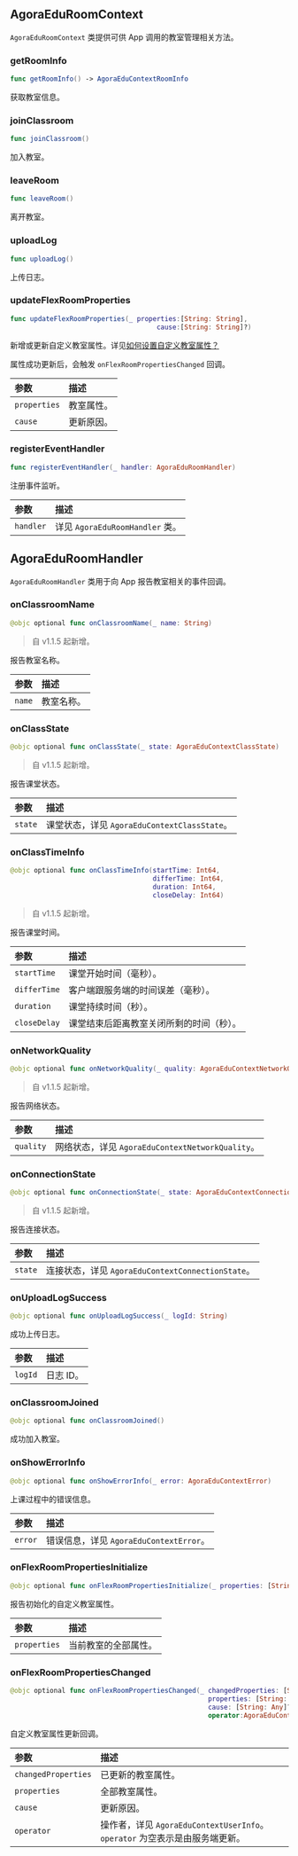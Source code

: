## AgoraEduRoomContext

`AgoraEduRoomContext` 类提供可供 App 调用的教室管理相关方法。

### getRoomInfo

```swift
func getRoomInfo() -> AgoraEduContextRoomInfo
```

获取教室信息。

### joinClassroom

```swift
func joinClassroom()
```

加入教室。

### leaveRoom

```swift
func leaveRoom()
```

离开教室。

### uploadLog

```swift
func uploadLog()
```

上传日志。

### updateFlexRoomProperties

```swift
func updateFlexRoomProperties(_ properties:[String: String],
                                     cause:[String: String]?)
```

新增或更新自定义教室属性。详见[如何设置自定义教室属性？](/cn/agora-class/faq/agora_class_custom_properties)

属性成功更新后，会触发 `onFlexRoomPropertiesChanged` 回调。

| 参数         | 描述       |
| :----------- | :--------- |
| `properties` | 教室属性。 |
| `cause`      | 更新原因。 |

### registerEventHandler

```swift
func registerEventHandler(_ handler: AgoraEduRoomHandler)
```

注册事件监听。

| 参数      | 描述                            |
| :-------- | :------------------------------ |
| `handler` | 详见 `AgoraEduRoomHandler` 类。 |


## AgoraEduRoomHandler

`AgoraEduRoomHandler` 类用于向 App 报告教室相关的事件回调。

### onClassroomName

```swift
@objc optional func onClassroomName(_ name: String)
```

> 自 v1.1.5 起新增。

报告教室名称。

| 参数   | 描述       |
| :----- | :--------- |
| `name` | 教室名称。 |

### onClassState

```swift
@objc optional func onClassState(_ state: AgoraEduContextClassState)
```

> 自 v1.1.5 起新增。

报告课堂状态。

| 参数    | 描述                                         |
| :------ | :------------------------------------------- |
| `state` | 课堂状态，详见 `AgoraEduContextClassState`。 |

### onClassTimeInfo

```swift
@objc optional func onClassTimeInfo(startTime: Int64,
                                    differTime: Int64,
                                    duration: Int64,
                                    closeDelay: Int64)
```

> 自 v1.1.5 起新增。

报告课堂时间。

| 参数         | 描述                                     |
| :----------- | :--------------------------------------- |
| `startTime`  | 课堂开始时间（毫秒）。                   |
| `differTime` | 客户端跟服务端的时间误差（毫秒）。       |
| `duration`   | 课堂持续时间（秒）。                     |
| `closeDelay` | 课堂结束后距离教室关闭所剩的时间（秒）。 |

### onNetworkQuality

```swift
@objc optional func onNetworkQuality(_ quality: AgoraEduContextNetworkQuality)
```

> 自 v1.1.5 起新增。

报告网络状态。

| 参数      | 描述                                             |
| :-------- | :----------------------------------------------- |
| `quality` | 网络状态，详见 `AgoraEduContextNetworkQuality`。 |

### onConnectionState

```swift
@objc optional func onConnectionState(_ state: AgoraEduContextConnectionState)
```

> 自 v1.1.5 起新增。

报告连接状态。

| 参数    | 描述                                              |
| :------ | :------------------------------------------------ |
| `state` | 连接状态，详见 `AgoraEduContextConnectionState`。 |

### onUploadLogSuccess

```swift
@objc optional func onUploadLogSuccess(_ logId: String)
```

成功上传日志。

| 参数    | 描述      |
| :------ | :-------- |
| `logId` | 日志 ID。 |

### onClassroomJoined

```swift
@objc optional func onClassroomJoined()
```

成功加入教室。

### onShowErrorInfo

```swift
@objc optional func onShowErrorInfo(_ error: AgoraEduContextError)
```

上课过程中的错误信息。

| 参数    | 描述                                    |
| :------ | :-------------------------------------- |
| `error` | 错误信息，详见 `AgoraEduContextError`。 |

### onFlexRoomPropertiesInitialize

```swift
@objc optional func onFlexRoomPropertiesInitialize(_ properties: [String: Any])
```

报告初始化的自定义教室属性。

| 参数         | 描述                 |
| :----------- | :------------------- |
| `properties` | 当前教室的全部属性。 |

### onFlexRoomPropertiesChanged

```swift
@objc optional func onFlexRoomPropertiesChanged(_ changedProperties: [String: Any],
                                                  properties: [String: Any],
                                                  cause: [String: Any]?,
                                                  operator:AgoraEduContextUserInfo?)
```

自定义教室属性更新回调。

| 参数                | 描述                                                         |
| :------------------ | :----------------------------------------------------------- |
| `changedProperties` | 已更新的教室属性。                                           |
| `properties`        | 全部教室属性。                                               |
| `cause`             | 更新原因。                                                   |
| `operator`          | 操作者，详见 `AgoraEduContextUserInfo`。`operator` 为空表示是由服务端更新。 |


